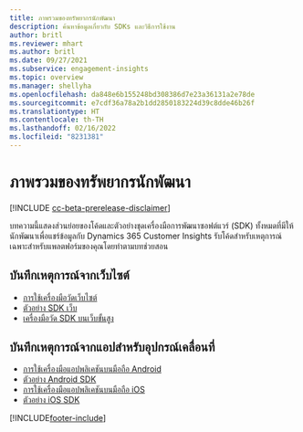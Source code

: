 ```yaml
---
title: ภาพรวมของทรัพยากรนักพัฒนา
description: ค้นหาข้อมูลเกี่ยวกับ SDKs และวิธีการใช้งาน
author: britl
ms.reviewer: mhart
ms.author: britl
ms.date: 09/27/2021
ms.subservice: engagement-insights
ms.topic: overview
ms.manager: shellyha
ms.openlocfilehash: da848e6b155248bd308386d7e23a36131a2e78de
ms.sourcegitcommit: e7cdf36a78a2b1dd2850183224d39c8dde46b26f
ms.translationtype: HT
ms.contentlocale: th-TH
ms.lasthandoff: 02/16/2022
ms.locfileid: "8231381"
---
```

# <a name="developer-resources-overview"></a>ภาพรวมของทรัพยากรนักพัฒนา

[!INCLUDE [cc-beta-prerelease-disclaimer](includes/cc-beta-prerelease-disclaimer.md)]

บทความนี้แสดงส่วนย่อยของโค้ดและตัวอย่างชุดเครื่องมือการพัฒนาซอฟต์แวร์ (SDK) ทั้งหมดที่มีให้นักพัฒนาเพื่อแชร์ข้อมูลกับ Dynamics 365 Customer Insights รับโค้ดสำหรับเหตุการณ์เฉพาะสำหรับแพลตฟอร์มของคุณโดยทำตามบทช่วยสอน

## <a name="capture-events-from-websites"></a>บันทึกเหตุการณ์จากเว็บไซต์

- [การใช้เครื่องมือวัดเว็บไซต์](instrument-website.md)
- [ตัวอย่าง SDK เว็บ](websdk-sample.md)
- [เครื่องมือวัด SDK บนเว็บขั้นสูง](advanced-SDK-implementation.md)

## <a name="capture-events-from-mobile-apps"></a>บันทึกเหตุการณ์จากแอปสำหรับอุปกรณ์เคลื่อนที่

- [การใช้เครื่องมือแอปพลิเคชันบนมือถือ Android](get-started-android.md)
- [ตัวอย่าง Android SDK](androidsdk-sample.md)
- [การใช้เครื่องมือแอปพลิเคชันบนมือถือ iOS](get-started-ios.md)
- [ตัวอย่าง iOS SDK](iossdk-sample.md)

[!INCLUDE[footer-include](../includes/footer-banner.md)]
